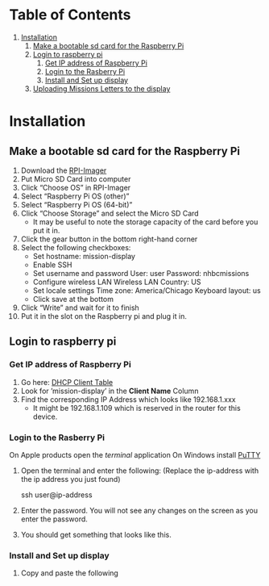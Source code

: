 
# Table of Contents

1.  [Installation](#org7c40a91)
    1.  [Make a bootable sd card for the Raspberry Pi](#orgc41ccae)
    2.  [Login to raspberry pi](#org1e086d6)
        1.  [Get IP address of Raspberry Pi](#orgdc666eb)
        2.  [Login to the Rasberry Pi](#org79cc102)
        3.  [Install and Set up display](#org0db0eaa)
    3.  [Uploading Missions Letters to the display](#org5c632a0)



<a id="org7c40a91"></a>

# Installation


<a id="orgc41ccae"></a>

## Make a bootable sd card for the Raspberry Pi

1.  Download the [RPI-Imager](https://www.raspberrypi.com/software/)
2.  Put Micro SD Card into computer
3.  Click &ldquo;Choose OS&rdquo; in RPI-Imager
4.  Select &ldquo;Raspberry Pi OS (other)&rdquo;
5.  Select &ldquo;Raspberry Pi OS (64-bit)&rdquo;
6.  Click &ldquo;Choose Storage&rdquo; and select the Micro SD Card
    -   It may be useful to note the storage capacity of the card before you put it in.
7.  Click the gear button in the bottom right-hand corner
8.  Select the following checkboxes:
    -   Set hostname: mission-display
    -   Enable SSH
    -   Set username and password
        User: user
        Password: nhbcmissions
    -   Configure wireless LAN
        Wireless LAN Country: US
    -   Set locale settings
        Time zone: America/Chicago
        Keyboard layout: us
    -   Click save at the bottom
9.  Click &ldquo;Write&rdquo; and wait for it to finish
10. Put it in the slot on the Raspberry pi and plug it in.


<a id="org1e086d6"></a>

## Login to raspberry pi


<a id="orgdc666eb"></a>

### Get IP address of Raspberry Pi

1.  Go here: [DHCP Client Table](http://192.168.1.1/DHCPTable.asp)
2.  Look for &rsquo;mission-display&rsquo; in the **Client Name** Column
3.  Find the corresponding IP Address which looks like 192.168.1.xxx
    -   It might be 192.168.1.109 which is reserved in the router for this device.


<a id="org79cc102"></a>

### Login to the Rasberry Pi

On Apple products open the *terminal* application
On Windows install [PuTTY](https://www.chiark.greenend.org.uk/~sgtatham/putty/latest.html)

1.  Open the terminal and enter the following: (Replace the ip-address with the ip address you just found)

    ssh user@ip-address

1.  Enter the password. You will not see any changes on the screen as you enter the password.
2.  You should get something that looks like this.


<a id="org0db0eaa"></a>

### Install and Set up display

1.  Copy and paste the following
    <script link>
2.  You can now upload files via the web file browser (link)
3.  The display will automatically restart every night at midnight.
4.  When it restarts it will put all the uploaded letters into rotation


<a id="org5c632a0"></a>

## Uploading Missions Letters to the display

1.  Go to the web file browser (link)
2.  Login with these credentials. Username: NHBCwylie, password: nhbcmissions
3.  Enter the folder called &ldquo;letters&rdquo;
4.  Upload letters into this folder by clicking the Up arrow in the top right corner.
5.  The letters will be automatically put into rotation on the display.

